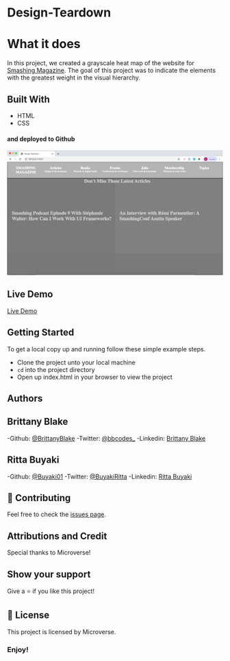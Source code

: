 # Design-Teardown

# What it does
In this project, we created a grayscale heat map of the website for <a href="https://www.smashingmagazine.com"> Smashing Magazine</a>. The goal of this project was to indicate the elements with the greatest weight in the visual hierarchy.

## Built With
- HTML
- CSS
#### and deployed to Github

![demopage](images/design-teardown.png)

## Live Demo

[Live Demo](https://brittanyblake.github.io/Design-Teardown/)

## Getting Started

To get a local copy up and running follow these simple example steps.
- Clone the project unto your local machine
- `cd` into the project directory
- Open up index.html in your browser to view the project

## Authors

## Brittany Blake

-Github: [@BrittanyBlake](https://github.com/BrittanyBlake)
-Twitter: [@bbcodes_](https://twitter.com/bbcodes_)
-Linkedin: [Brittany Blake](https://www.linkedin.com/in/brittany-blake-843951109/)

## Ritta Buyaki

-Github: [@Buyaki01](https://github.com/Buyaki01)
-Twitter: [@BuyakiRitta](https://twitter.com/BuyakiRitta)
-Linkedin: [Ritta Buyaki](https://www.linkedin.com/in/ritta-buyaki-b12904128/)

## 🤝 Contributing

Feel free to check the [issues page](https://github.com/BrittanyBlake/Design-Teardown/issues).

## Attributions and Credit
Special thanks to Microverse!

## Show your support

Give a ⭐️ if you like this project!

## 📝 License

This project is licensed by Microverse.

### Enjoy!
